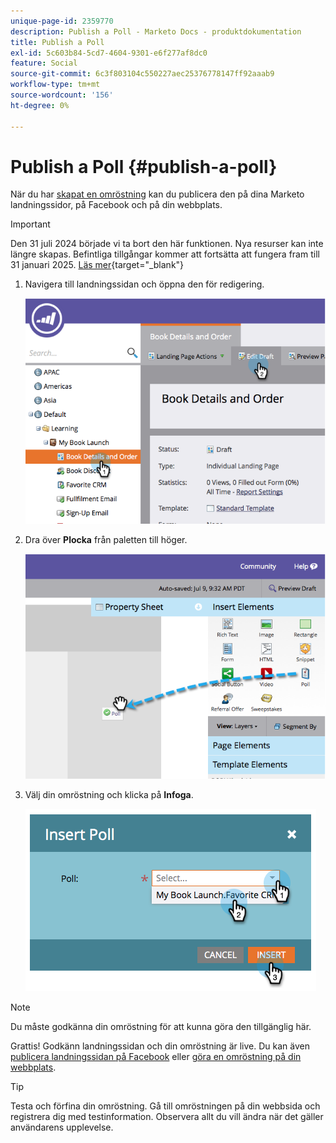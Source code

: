 ```yaml
---
unique-page-id: 2359770
description: Publish a Poll - Marketo Docs - produktdokumentation
title: Publish a Poll
exl-id: 5c603b84-5cd7-4604-9301-e6f277af8dc0
feature: Social
source-git-commit: 6c3f803104c550227aec25376778147ff92aaab9
workflow-type: tm+mt
source-wordcount: '156'
ht-degree: 0%

---
```


# Publish a Poll {#publish-a-poll}

När du har [skapat en omröstning](/help/marketo/product-docs/demand-generation/social/creating-a-poll/create-a-poll.md) kan du publicera den på dina Marketo landningssidor, på Facebook och på din webbplats.

>[!IMPORTANT]
>
>Den 31 juli 2024 började vi ta bort den här funktionen. Nya resurser kan inte längre skapas. Befintliga tillgångar kommer att fortsätta att fungera fram till 31 januari 2025. [Läs mer](https://nation.marketo.com/t5/employee-blogs/marketo-engage-social-features-deprecation/ba-p/351977){target="_blank"}

1. Navigera till landningssidan och öppna den för redigering.

   ![](assets/image2014-9-19-10-3a45-3a23.png)

1. Dra över **Plocka** från paletten till höger.

   ![](assets/image2014-9-19-10-3a45-3a50.png)

1. Välj din omröstning och klicka på **Infoga**.

   ![](assets/image2014-9-19-10-3a45-3a58.png)

>[!NOTE]
>
>Du måste godkänna din omröstning för att kunna göra den tillgänglig här.

Grattis! Godkänn landningssidan och din omröstning är live. Du kan även [publicera landningssidan på Facebook](/help/marketo/product-docs/demand-generation/facebook/publish-landing-pages-to-facebook.md) eller [göra en omröstning på din webbplats](/help/marketo/product-docs/demand-generation/social/social-functions/deploy-social-on-your-website.md).

>[!TIP]
>
>Testa och förfina din omröstning. Gå till omröstningen på din webbsida och registrera dig med testinformation. Observera allt du vill ändra när det gäller användarens upplevelse.
